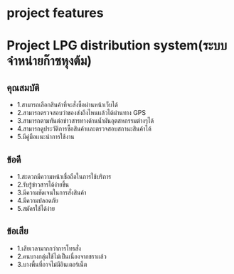 ﻿# project features


# Project  LPG distribution system(ระบบจำหน่ายก๊าซหุงต้ม) 
## คุณสมบัติ
* 1.สามารถเลือกสินค้าที่จะสั่งซื้อผ่านหน้าเว็บได้
* 2.สามารถตรวจสอบว่าของส่งถึงไหนเเล้วได้ผ่านทาง GPS
* 3.สามารถตามทันต่อข่าวสารทางด้านน้ำมันอุตสหกรรมต่างๆได้
* 4.สามารถดูประวัติการซื้อสินค้าเเละตรวจสอบสถานะสินค้าได้
* 5.มีคู่มือเเนะนำการใช้งาน
## ข้อดี
* 1.สะดวกมีความหน้าเชื่อถือในการใช้บริการ
* 2.รับรู้ข่าวสารได้ง่ายขึ้น
* 3.มีความชัดเจนในการสั่งสินค้า
* 4.มีความปลอดภัย
* 5.สมัครใช้ได้ง่าย
## ข้อเสีย
* 1.เสียเวลามากกว่าการโทรสั่ง
* 2.คนบางกลุ่มใช้ไม่เป็นเนื่องจากชราเเล้ว
* 3.บางพื้นที่อาจไม่มีอินเตอร์เน็ต

